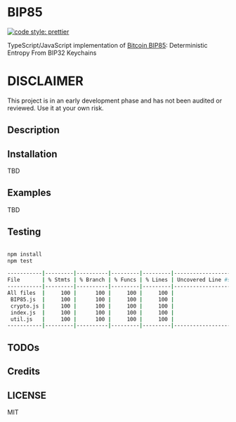 # BIP85

[![code style: prettier](https://img.shields.io/badge/code_style-prettier-ff69b4.svg?style=flat-square)](https://github.com/prettier/prettier)

TypeScript/JavaScript implementation of [Bitcoin BIP85](https://github.com/bitcoin/bips/blob/master/bip-0085.mediawiki): Deterministic Entropy From BIP32 Keychains

# DISCLAIMER

This project is in an early development phase and has not been audited or reviewed. Use it at your own risk.

## Description

## Installation

TBD

## Examples

TBD

## Testing

```bash

npm install
npm test

-----------|---------|----------|---------|---------|-------------------
File       | % Stmts | % Branch | % Funcs | % Lines | Uncovered Line #s 
-----------|---------|----------|---------|---------|-------------------
All files  |     100 |      100 |     100 |     100 |                   
 BIP85.js  |     100 |      100 |     100 |     100 |                   
 crypto.js |     100 |      100 |     100 |     100 |                   
 index.js  |     100 |      100 |     100 |     100 |                   
 util.js   |     100 |      100 |     100 |     100 |                   
-----------|---------|----------|---------|---------|-------------------

```

## TODOs

## Credits

## LICENSE

MIT
